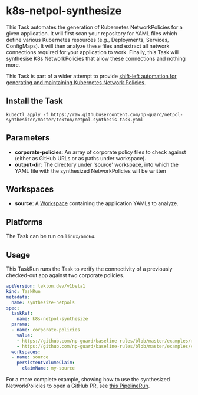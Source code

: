 # k8s-netpol-synthesize

This Task automates the generation of Kubernetes NetworkPolicies for a given application. It will first scan your repository for YAML files which define various Kubernetes resources (e.g., Deployments, Services, ConfigMaps). It will then analyze these files and extract all network connections required for your application to work. Finally, this Task will synthesise K8s NetworkPolicies that allow these connections and nothing more.

This Task is part of a wider attempt to provide [shift-left automation for generating and maintaining Kubernetes Network Policies](https://np-guard.github.io/).


## Install the Task

```
kubectl apply -f https://raw.githubusercontent.com/np-guard/netpol-synthesizer/master/tekton/netpol-synthesis-task.yaml
```

## Parameters
* **corporate-policies**: An array of corporate policy files to check against (either as GitHub URLs or as paths under workspace).
* **output-dir**: The directory under 'source' workspace, into which the YAML file with the synthesized NetworkPolicies will be written

## Workspaces
* **source**: A [Workspace](https://github.com/tektoncd/pipeline/blob/main/docs/workspaces.md) containing the application YAMLs to analyze.

## Platforms

The Task can be run on `linux/amd64`.

## Usage

This TaskRun runs the Task to verify the connectivity of a previously checked-out app against two corporate policies.

```yaml
apiVersion: tekton.dev/v1beta1
kind: TaskRun
metadata:
  name: synthesize-netpols
spec:
  taskRef:
    name: k8s-netpol-synthesize
  params:
  - name: corporate-policies
    value:
    - https://github.com/np-guard/baseline-rules/blob/master/examples/restrict_access_to_payment.yaml
    - https://github.com/np-guard/baseline-rules/blob/master/examples/ciso_denied_ports.yaml
  workspaces:
  - name: source
    persistentVolumeClaim:
      claimName: my-source
```

For a more complete example, showing how to use the synthesized NetworkPolicies to open a GitHub PR, see [this PipelineRun](netpol-synthesis-plr.yaml).
